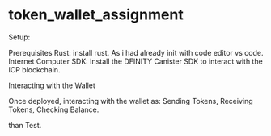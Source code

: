 # token_wallet_assignment

Setup:

Prerequisites
Rust: install rust. As i had already init with code editor vs code.
Internet Computer SDK: Install the DFINITY Canister SDK to interact with the ICP blockchain.

Interacting with the Wallet

Once deployed, interacting with the wallet as:
 Sending Tokens, Receiving Tokens, Checking Balance.

than Test.

